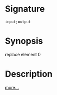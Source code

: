 # Signature
```vikid-signature
input;output
```

# Synopsis
replace element 0

# Description

[more...](https://en.wikipedia.org/wiki/Tuple)